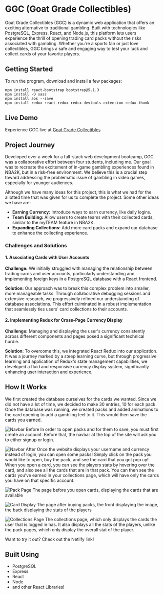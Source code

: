 # GGC (Goat Grade Collectibles)
Goat Grade Collectibles (GGC) is a dynamic web application that offers an exciting alternative to traditional gambling. Built with technologies like PostgreSQL, Express, React, and Node.js, this platform lets users experience the thrill of opening trading card packs without the risks associated with gambling. Whether you're a sports fan or just love collectibles, GGC brings a safe and engaging way to test your luck and collect cards of your favorite players.


## Getting Started
To run the program, download and install a few packages:
```
npm install react-bootstrap bootstrap@5.1.3
npm install -D sass
npm install aos --save
npm install redux react-redux redux-devtools-extension redux-thunk
```

## Live Demo
Experience GGC live at [Goat Grade Collectibles ](ggc-numahn.vercel.app/)

## Project Journey
Developed over a week for a full-stack web development bootcamp, GGC was a collaborative effort between four students, including me. Our goal was to recreate the excitement of in-game gambling experiences found in NBA2K, but in a risk-free environment. We believe this is a crucial step toward addressing the problematic issue of gambling in video games, especially for younger audiences.

Although we have many ideas for this project, this is what we had for the allotted time that was given for us to complete the project. Some other ideas we have are: 
* **Earning Currency:** Introduce ways to earn currency, like daily logins.
* **Team Building:** Allow users to create teams with their collected cards, similar to the myTEAM feature in NBA2K.
* **Expanding Collections:** Add more card packs and expand our database to enhance the collecting experience.

### Challenges and Solutions

#### 1. Associating Cards with User Accounts
**Challenge:** We initially struggled with managing the relationship between trading cards and user accounts, particularly understanding and implementing foreign keys in a PostgreSQL database with a React frontend. 

**Solution:** Our approach was to break this complex problem into smaller, more manageable tasks. Through collaborative debugging sessions and extensive research, we progressively refined our understanding of database associations. This effort culminated in a robust implementation that seamlessly ties users' card collections to their accounts.

#### 2. Implementing Redux for Cross-Page Currency Display
**Challenge:** Managing and displaying the user's currency consistently across different components and pages posed a significant technical hurdle.

**Solution:** To overcome this, we integrated React Redux into our application. It was a journey marked by a steep learning curve, but through progressive learning and application of Redux's state management capabilities, we developed a fluid and responsive currency display system, significantly enhancing user interaction and experience.

## How It Works

We first created the database ourselves for the cards we wanted. Since we did not have a lot of time, we decided to make 30 entries, 10 for each pack. Once the database was running, we created packs and added animations to the card opening to add a gambling feel to it. This would then save the cards you earned.

![Navbar Before](https://raw.githubusercontent.com/nali556/NBAGatchaFrontend/main/images/NavbarBefore.png)
In order to open packs and for them to save, you must first create an account. Before that, the navbar at the top of the site will ask you to either signup or login.

![Navbar After](https://raw.githubusercontent.com/nali556/NBAGatchaFrontend/main/images/NavbarAfter.png)
 Once the website displays your username and currency instead of login, you can open some packs! Simply click on the pack you would like to open, buy the pack, and see the card that you got pop up! When you open a card, you can see the players stats by hovering over the card, and also see all the cards that are in that pack. You can then see the cards you've earned in your collections page, which will have only the cards you have on that specific account. 

 ![Pack Page](https://raw.githubusercontent.com/nali556/NBAGatchaFrontend/main/images/CardPage.png)
 The page before you open cards, displaying the cards that are available

 ![Card Display](https://raw.githubusercontent.com/nali556/NBAGatchaFrontend/main/images/CardDisplay.png)
 The page after buying packs, the front displaying the image, the back displaying the stats of the players

 ![Collections Page](https://raw.githubusercontent.com/nali556/NBAGatchaFrontend/main/images/CollectionPage.png)
 The collections page, which only displays the cards the user that is logged in has. It also displays all the stats of the players, unlike the pack pages, which only display the overall stat of the player.

 Want to try it out? Check out the Netlify link!

## Built Using
* PostgreSQL
* Express
* React
* Node
* and other React Libraries!

